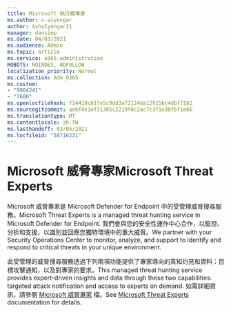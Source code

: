 ```yaml
---
title: Microsoft 執行緒專家
ms.author: v-aiyengar
author: AshaIyengar21
manager: dansimp
ms.date: 04/03/2021
ms.audience: Admin
ms.topic: article
ms.service: o365-administration
ROBOTS: NOINDEX, NOFOLLOW
localization_priority: Normal
ms.collection: Adm_O365
ms.custom:
- "9004241"
- "7600"
ms.openlocfilehash: f14410c61fe5c9dd3a72124da12915bc4dbf7182
ms.sourcegitcommit: aebf4e1ef31305c2219f0c2ac7c3f1e30f6f1e66
ms.translationtype: MT
ms.contentlocale: zh-TW
ms.lasthandoff: 03/05/2021
ms.locfileid: "50716231"
---
```

# <a name="microsoft-threat-experts"></a><span data-ttu-id="0468c-102">Microsoft 威脅專家</span><span class="sxs-lookup"><span data-stu-id="0468c-102">Microsoft Threat Experts</span></span>

<span data-ttu-id="0468c-103">Microsoft 威脅專家是 Microsoft Defender for Endpoint 中的受管理威脅搜尋服務。</span><span class="sxs-lookup"><span data-stu-id="0468c-103">Microsoft Threat Experts is a managed threat hunting service in Microsoft Defender for Endpoint.</span></span>  <span data-ttu-id="0468c-104">我們會與您的安全性運作中心合作，以監控、分析和支援，以識別並回應您獨特環境中的重大威脅。</span><span class="sxs-lookup"><span data-stu-id="0468c-104">We partner with your Security Operations Center to monitor, analyze, and support to identify and respond to critical threats in your unique environment.</span></span>

<span data-ttu-id="0468c-105">此受管理的威脅搜尋服務透過下列兩項功能提供了專家導向的真知灼見和資料：目標攻擊通知，以及對專家的要求。</span><span class="sxs-lookup"><span data-stu-id="0468c-105">This managed threat hunting service provides expert-driven insights and data through these two capabilities: targeted attack notification and access to experts on demand.</span></span> <span data-ttu-id="0468c-106">如需詳細資訊，請參閱 [Microsoft 威脅專家](https://docs.microsoft.com/windows/security/threat-protection/microsoft-defender-atp/microsoft-threat-experts) 檔。</span><span class="sxs-lookup"><span data-stu-id="0468c-106">See [Microsoft Threat Experts](https://docs.microsoft.com/windows/security/threat-protection/microsoft-defender-atp/microsoft-threat-experts) documentation for details.</span></span>
